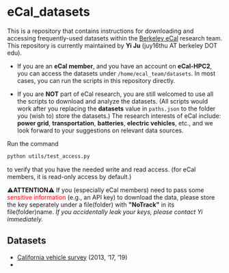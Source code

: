 # eCal_datasets

This is a repository that contains instructions for downloading and accessing frequently-used datasets within the [Berkeley eCal](https://ecal.berkeley.edu/) research team. This repository is currently maintained by **Yi Ju** (juy16thu AT berkeley DOT edu).

- If you are an **eCal member**, and you have an account on **eCal-HPC2**, you can access the datasets under `/home/ecal_team/datasets`. In most cases, you can run the scripts in this repository directly.

- If you are **NOT** part of eCal research, you are still welcomed to use all the scripts to download and analyze the datasets. (All scripts would work after you replacing the **datasets** value in ``paths.json`` to the folder you (wish to) store the datasets.) The research interests of eCal include: **power grid**, **transportation**, **batteries**, **electric vehicles**, etc., and we look forward to your suggestions on relevant data sources. 

Run the command
```bash
python utils/test_access.py
```
to verify that you have the needed write and read access. (for eCal members, it is read-only access by default.)

:warning:**ATTENTION**:warning: If you (especially eCal members) need to pass some <span style="color:red">sensitive information</span> (e.g., an API key) to download the data, please store the key seperately under a file(folder) with **"NoTrack"** in its file(folder)name. *If you accidentally leak your keys, please contact Yi immediately.*

## Datasets
- [California vehicle survey](travel_survey/README.md) (2013, ‘17, ‘19)
- 
